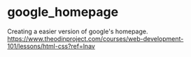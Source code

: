 # google_homepage
Creating a easier version of google's homepage. 
https://www.theodinproject.com/courses/web-development-101/lessons/html-css?ref=lnav
